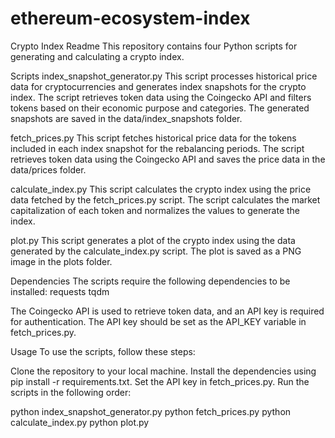 # ethereum-ecosystem-index

Crypto Index Readme
This repository contains four Python scripts for generating and calculating a crypto index.

Scripts
index_snapshot_generator.py
This script processes historical price data for cryptocurrencies and generates index snapshots for the crypto index. The script retrieves token data using the Coingecko API and filters tokens based on their economic purpose and categories. The generated snapshots are saved in the data/index_snapshots folder.

fetch_prices.py
This script fetches historical price data for the tokens included in each index snapshot for the rebalancing periods. The script retrieves token data using the Coingecko API and saves the price data in the data/prices folder.

calculate_index.py
This script calculates the crypto index using the price data fetched by the fetch_prices.py script. The script calculates the market capitalization of each token and normalizes the values to generate the index.

plot.py
This script generates a plot of the crypto index using the data generated by the calculate_index.py script. The plot is saved as a PNG image in the plots folder.

Dependencies
The scripts require the following dependencies to be installed:
requests
tqdm

The Coingecko API is used to retrieve token data, and an API key is required for authentication. The API key should be set as the API_KEY variable in fetch_prices.py.


Usage
To use the scripts, follow these steps:

Clone the repository to your local machine.
Install the dependencies using pip install -r requirements.txt.
Set the API key in fetch_prices.py.
Run the scripts in the following order:

python index_snapshot_generator.py
python fetch_prices.py
python calculate_index.py
python plot.py